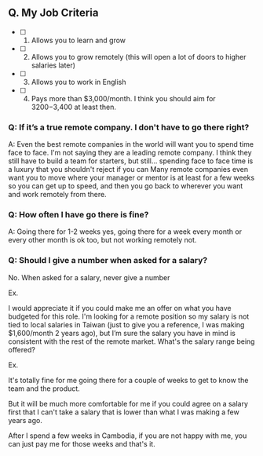 ## Q. My Job Criteria

- [ ] 1. Allows you to learn and grow
- [ ] 2. Allows you to grow remotely (this will open a lot of doors to higher salaries later)
- [ ] 3. Allows you to work in English
- [ ] 4. Pays more than $3,000/month. I think you should aim for $3200-$3,400 at least then.

### Q: If it’s a true remote company. I don't have to go there right?

A: Even the best remote companies in the world will want you to spend time face to face. I'm not saying they are a leading remote company. I think they still have to build a team for starters, but still... spending face to face time is a luxury that you shouldn't reject if you can
Many remote companies even want you to move where your manager or mentor is at least for a few weeks so you can get up to speed, and then you go back to wherever you want and work remotely from there.

### Q: How often I have go there is fine?

A: Going there for 1-2 weeks yes, going there for a week every month or every other month is ok too, but not working remotely not.

### Q: Should I give a number when asked for a salary?

No. When asked for a salary, never give a number

Ex.

I would appreciate it if you could make me an offer on what you have budgeted for this role. I'm looking for a remote position so my salary is not tied to local salaries in Taiwan (just to give you a reference, I was making $1,600/month 2 years ago), but I’m sure the salary you have in mind is consistent with the rest of the remote market. What's the salary range being offered?

Ex.

It's totally fine for me going there for a couple of weeks to get to know the team and the product.

But it will be much more comfortable for me if you could agree on a salary first that I can't take a salary that is lower than what I was making a few years ago.

After I spend a few weeks in Cambodia, if you are not happy with me, you can just pay me for those weeks and that's it.
